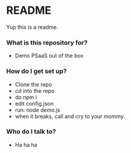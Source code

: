 # README #

Yup this is a readme.

### What is this repository for? ###

* Demo PSaaS out of the box


### How do I get set up? ###

* Clone the repo
* cd into the repo
* do npm i
* edit config.json
* run: node demo.js
* when it breaks, call and cry to your mommy.


### Who do I talk to? ###

* Ha ha ha
